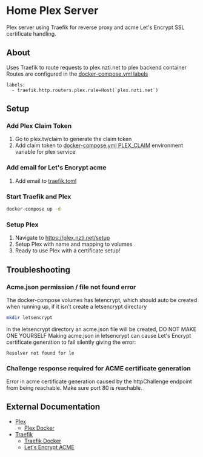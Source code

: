 # Home Plex Server
Plex server using Traefik for reverse proxy and acme Let's Encrypt SSL certificate handling.

## About
Uses Traefik to route requests to plex.nzti.net to plex backend container
Routes are configured in the [docker-compose.yml labels](https://github.com/SubZero12556/plex/blob/e6112baf98836bc34048f7131cbe22e47508fbd7/docker-compose.yml#L31)
```
labels:
  - traefik.http.routers.plex.rule=Host(`plex.nzti.net`)
```

## Setup
### Add Plex Claim Token
1. Go to plex.tv/claim to generate the claim token
2. Add claim token to [docker-compose.yml PLEX_CLAIM](https://github.com/SubZero12556/plex/blob/e6112baf98836bc34048f7131cbe22e47508fbd7/docker-compose.yml#L28) environment variable for plex service

### Add email for Let's Encrypt acme
1. Add email to [traefik.toml](https://github.com/SubZero12556/plex/blob/e6112baf98836bc34048f7131cbe22e47508fbd7/traefik.toml#L22)

### Start Traefik and Plex
```bash
docker-compose up -d
```

### Setup Plex
1. Navigate to https://plex.nzti.net/setup
2. Setup Plex with name and mapping to volumes
3. Ready to use Plex with a certificate setup!

## Troubleshooting
### Acme.json permission / file not found error
The docker-compose volumes has letencrypt, which should auto be created when running up, if it isn't create a letsencrypt directory
```bash
mkdir letsencrypt
```
In the letsencrypt directory an acme.json file will be created, DO NOT MAKE ONE YOURSELF
Making acme.json in letsencrypt can cause Let's Encrypt certificate generation to fail silently giving the error:
```
Resolver not found for le
```

### Challenge response required for ACME certificate generation
Error in acme certificate generation caused by the httpChallenge endpoint from being reachable.
Make sure port 80 is reachable.

## External Documentation
* [Plex](https://support.plex.tv/articles/200264746-quick-start-step-by-step-guides/)
  * [Plex Docker](https://hub.docker.com/r/linuxserver/plex)
* [Traefik](https://doc.traefik.io/traefik/)
  * [Traefik Docker](https://hub.docker.com/_/traefik)
  * [Let's Encrypt ACME](https://doc.traefik.io/traefik/https/acme/)
